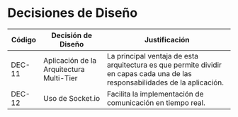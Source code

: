 # Decisiones de Diseño

| Código | Decisión de Diseño                       | Justificación                                                                                                                 |
| ------ | ---------------------------------------- | ----------------------------------------------------------------------------------------------------------------------------- |
| DEC-11 | Aplicación de la Arquitectura Multi-Tier | La principal ventaja de esta arquitectura es que permite dividir en capas cada una de las responsabilidades de la aplicación. |
| DEC-12 | Uso de Socket.io                         | Facilita la implementación de comunicación en tiempo real.                                                                    |

